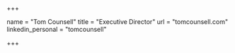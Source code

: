 +++

name = "Tom Counsell"
title = "Executive Director"
url = "tomcounsell.com"
linkedin_personal = "tomcounsell"

+++

